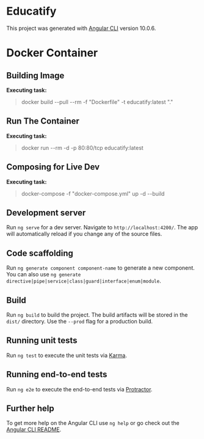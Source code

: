 # Educatify
This project was generated with [Angular CLI](https://github.com/angular/angular-cli) version 10.0.6.

# Docker Container
## Building Image
**Executing task:** 
> docker build --pull --rm -f "Dockerfile" -t educatify:latest "."
## Run The Container
**Executing task:** 
> docker run --rm -d  -p 80:80/tcp educatify:latest 
## Composing for Live Dev
**Executing task:** 
> docker-compose -f "docker-compose.yml" up -d --build


## Development server

Run `ng serve` for a dev server. Navigate to `http://localhost:4200/`. The app will automatically reload if you change any of the source files.

## Code scaffolding

Run `ng generate component component-name` to generate a new component. You can also use `ng generate directive|pipe|service|class|guard|interface|enum|module`.

## Build

Run `ng build` to build the project. The build artifacts will be stored in the `dist/` directory. Use the `--prod` flag for a production build.

## Running unit tests

Run `ng test` to execute the unit tests via [Karma](https://karma-runner.github.io).

## Running end-to-end tests

Run `ng e2e` to execute the end-to-end tests via [Protractor](http://www.protractortest.org/).

## Further help

To get more help on the Angular CLI use `ng help` or go check out the [Angular CLI README](https://github.com/angular/angular-cli/blob/master/README.md).
